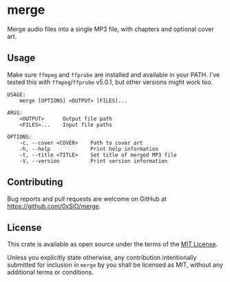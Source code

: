 # merge

Merge audio files into a single MP3 file, with chapters and optional cover art.

## Usage

Make sure `ffmpeg` and `ffprobe` are installed and available in your PATH.
I've tested this with `ffmpeg`/`ffprobe` v5.0.1, but other versions might work too.

```
USAGE:
    merge [OPTIONS] <OUTPUT> [FILES]...

ARGS:
    <OUTPUT>      Output file path
    <FILES>...    Input file paths

OPTIONS:
    -c, --cover <COVER>    Path to cover art
    -h, --help             Print help information
    -t, --title <TITLE>    Set title of merged MP3 file
    -V, --version          Print version information
```

## Contributing

Bug reports and pull requests are welcome on GitHub at https://github.com/0xSiO/merge.

## License

This crate is available as open source under the terms of the
[MIT License](https://opensource.org/licenses/MIT).

Unless you explicitly state otherwise, any contribution intentionally submitted for inclusion in
`merge` by you shall be licensed as MIT, without any additional terms or conditions.
